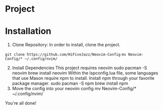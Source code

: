 # Project 

# Installation
1. Clone Repository:
In order to install, clone the project.

`git clone https://github.com/HiFiveJazz/Neovim-Config`
`mv Neovim-Config/* ~/.config/nvim/`

2. Install Dependencies
This project requires neovim
sudo pacman -S neovim
brew install neovim
Within the lspconfig.lua file, some languages that use Mason require npm to install. Install npm through your favorite package manager.
sudo pacman -S npm
brew install npm
4. Move the config into your neovim config
mv Neovim-Config/* ~/.config/nvim/

You're all done!
